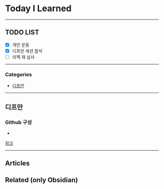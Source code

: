 
# Today I Learned

---

## TODO LIST
- [x] 개인 운동
- [x] 디프만 세션 참석
- [ ] 리젝 재 심사 

---

### Categories
- [디프만](#디프만)

---

## 디프만
### Github 구성
* 
[링크]() 

---

## Articles

## Related (only Obsidian)
